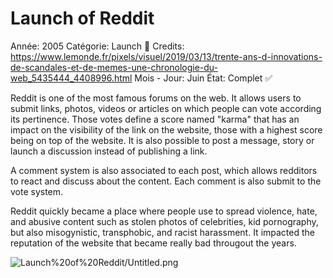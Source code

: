 # Launch of Reddit

Année: 2005
Catégorie: Launch 🚀
Credits: https://www.lemonde.fr/pixels/visuel/2019/03/13/trente-ans-d-innovations-de-scandales-et-de-memes-une-chronologie-du-web_5435444_4408996.html
Mois - Jour: Juin
État: Complet ✅

Reddit is one of the most famous forums on the web. It allows users to submit links, photos, videos or articles on which people can vote according its pertinence. Those votes define a score named "karma" that has an impact on the visibility of the link on the website, those with a highest score being on top of the website.
It is also possible to post a message, story or launch a discussion instead of publishing a link.

A comment system is also associated to each post, which allows redditors to react and discuss about the content. Each comment is also submit to the vote system.

Reddit quickly became a place where people use to spread violence, hate, and abusive content such as stolen photos of celebrities, kid pornography, but also misogynistic, transphobic, and racist harassment. It impacted the reputation of the website that became really bad througout the years. 

![Launch%20of%20Reddit/Untitled.png](Launch%20of%20Reddit/Untitled.png)